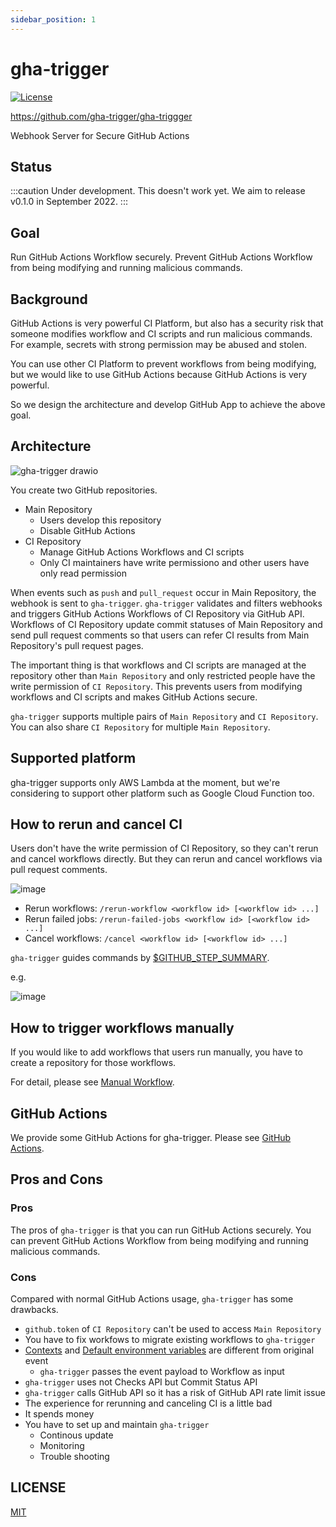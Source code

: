 ```yaml
---
sidebar_position: 1
---
```


# gha-trigger

[![License](http://img.shields.io/badge/license-mit-blue.svg?style=flat-square)](https://raw.githubusercontent.com/gha-trigger/gha-triggger/main/LICENSE)

https://github.com/gha-trigger/gha-triggger

Webhook Server for Secure GitHub Actions

## Status

:::caution
Under development. This doesn't work yet.
We aim to release v0.1.0 in September 2022.
:::

## Goal

Run GitHub Actions Workflow securely.
Prevent GitHub Actions Workflow from being modifying and running malicious commands.

## Background

GitHub Actions is very powerful CI Platform, but also has a security risk that someone modifies workflow and CI scripts and run malicious commands.
For example, secrets with strong permission may be abused and stolen.

You can use other CI Platform to prevent workflows from being modifying, but we would like to use GitHub Actions because GitHub Actions is very powerful.

So we design the architecture and develop GitHub App to achieve the above goal.

## Architecture

![gha-trigger drawio](https://user-images.githubusercontent.com/13323303/188292546-53f0b4d2-fbe6-4bec-8b28-1b635b5e2eb0.png)

You create two GitHub repositories.

- Main Repository
  - Users develop this repository
  - Disable GitHub Actions
- CI Repository
  - Manage GitHub Actions Workflows and CI scripts
  - Only CI maintainers have write permissiono and other users have only read permission

When events such as `push` and `pull_request` occur in Main Repository, the webhook is sent to `gha-trigger`.
`gha-trigger` validates and filters webhooks and triggers GitHub Actions Workflows of CI Repository via GitHub API.
Workflows of CI Repository update commit statuses of Main Repository and send pull request comments so that users can refer CI results from Main Repository's pull request pages.

The important thing is that workflows and CI scripts are managed at the repository other than `Main Repository` and only restricted people have the write permission of `CI Repository`.
This prevents users from modifying workflows and CI scripts and makes GitHub Actions secure.

`gha-trigger` supports multiple pairs of `Main Repository` and `CI Repository`.
You can also share `CI Repository` for multiple `Main Repository`.

## Supported platform

gha-trigger supports only AWS Lambda at the moment,
but we're considering to support other platform such as Google Cloud Function too.

## How to rerun and cancel CI

Users don't have the write permission of CI Repository, so they can't rerun and cancel workflows directly.
But they can rerun and cancel workflows via pull request comments.

![image](https://user-images.githubusercontent.com/13323303/187913667-8019683a-6556-40f7-9f5e-c58adbb42025.png)

- Rerun workflows: `/rerun-workflow <workflow id> [<workflow id> ...]`
- Rerun failed jobs: `/rerun-failed-jobs <workflow id> [<workflow id> ...]`
- Cancel workflows: `/cancel <workflow id> [<workflow id> ...]`

`gha-trigger` guides commands by [$GITHUB_STEP_SUMMARY](https://docs.github.com/en/actions/using-workflows/workflow-commands-for-github-actions#adding-a-job-summary).

e.g.

![image](https://user-images.githubusercontent.com/13323303/187903524-260b805c-5d02-4e29-ad14-8a4320f28071.png)

## How to trigger workflows manually

If you would like to add workflows that users run manually, you have to create a repository for those workflows.

For detail, please see [Manual Workflow](manual-workflow).

## GitHub Actions

We provide some GitHub Actions for gha-trigger.
Please see [GitHub Actions](github-actions).

## Pros and Cons

### Pros

The pros of `gha-trigger` is that you can run GitHub Actions securely.
You can prevent GitHub Actions Workflow from being modifying and running malicious commands.

### Cons

Compared with normal GitHub Actions usage, `gha-trigger` has some drawbacks.

- `github.token` of `CI Repository` can't be used to access `Main Repository`
- You have to fix workfows to migrate existing workflows to `gha-trigger`
- [Contexts](https://docs.github.com/en/actions/learn-github-actions/contexts) and [Default environment variables](https://docs.github.com/en/actions/learn-github-actions/environment-variables#default-environment-variables) are different from original event
  - `gha-trigger` passes the event payload to Workflow as input
- `gha-trigger` uses not Checks API but Commit Status API
- `gha-trigger` calls GitHub API so it has a risk of GitHub API rate limit issue
- The experience for rerunning and canceling CI is a little bad
- It spends money
- You have to set up and maintain `gha-trigger`
  - Continous update
  - Monitoring
  - Trouble shooting

## LICENSE

[MIT](https://raw.githubusercontent.com/gha-trigger/gha-triggger/main/LICENSE)
